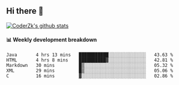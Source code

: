 ## Hi there 👋

[![CoderZk's github stats](https://github-readme-stats.vercel.app/api?username=zhoukuo123&show_icons=true)](https://github.com/anuraghazra/github-readme-stats)

#### :bar_chart: Weekly development breakdown

<!--START_SECTION:waka-->
```text
Java       4 hrs 13 mins   ███████████░░░░░░░░░░░░░░   43.63 % 
HTML       4 hrs 8 mins    ██████████▓░░░░░░░░░░░░░░   42.81 % 
Markdown   30 mins         █▒░░░░░░░░░░░░░░░░░░░░░░░   05.32 % 
XML        29 mins         █▒░░░░░░░░░░░░░░░░░░░░░░░   05.06 % 
C          16 mins         ▓░░░░░░░░░░░░░░░░░░░░░░░░   02.86 % 
```
<!--END_SECTION:waka-->
